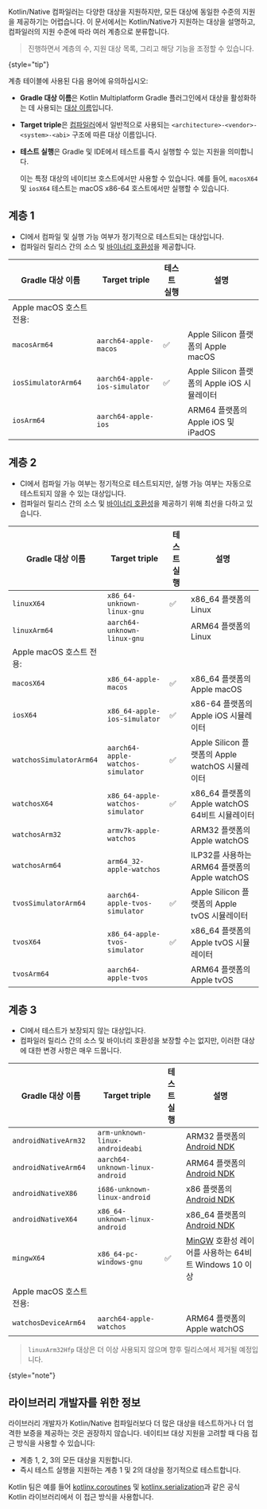 [//]: # (title: Kotlin/Native 대상 지원)

Kotlin/Native 컴파일러는 다양한 대상을 지원하지만, 모든 대상에 동일한 수준의 지원을 제공하기는 어렵습니다. 이 문서에서는 Kotlin/Native가 지원하는 대상을 설명하고, 컴파일러의 지원 수준에 따라 여러 계층으로 분류합니다.

> 진행하면서 계층의 수, 지원 대상 목록, 그리고 해당 기능을 조정할 수 있습니다.
> 
{style="tip"}

계층 테이블에 사용된 다음 용어에 유의하십시오:

*   **Gradle 대상 이름**은 Kotlin Multiplatform Gradle 플러그인에서 대상을 활성화하는 데 사용되는 [대상 이름](https://www.jetbrains.com/help/kotlin-multiplatform-dev/multiplatform-dsl-reference.html#targets)입니다.
*   **Target triple**은 [컴파일러](https://clang.llvm.org/docs/CrossCompilation.html#target-triple)에서 일반적으로 사용되는 `<architecture>-<vendor>-<system>-<abi>` 구조에 따른 대상 이름입니다.
*   **테스트 실행**은 Gradle 및 IDE에서 테스트를 즉시 실행할 수 있는 지원을 의미합니다.
  
    이는 특정 대상의 네이티브 호스트에서만 사용할 수 있습니다. 예를 들어, `macosX64` 및 `iosX64` 테스트는 macOS x86-64 호스트에서만 실행할 수 있습니다.

## 계층 1

*   CI에서 컴파일 및 실행 가능 여부가 정기적으로 테스트되는 대상입니다.
*   컴파일러 릴리스 간의 소스 및 [바이너리 호환성](https://youtrack.jetbrains.com/issue/KT-42293)을 제공합니다.

| Gradle 대상 이름      | Target triple                 | 테스트 실행 | 설명                                       |
|-----------------------|-------------------------------|-------------|--------------------------------------------|
| Apple macOS 호스트 전용: |                               |             |                                            |
| `macosArm64`          | `aarch64-apple-macos`         | ✅           | Apple Silicon 플랫폼의 Apple macOS         |
| `iosSimulatorArm64`   | `aarch64-apple-ios-simulator` | ✅           | Apple Silicon 플랫폼의 Apple iOS 시뮬레이터 |
| `iosArm64`            | `aarch64-apple-ios`           |             | ARM64 플랫폼의 Apple iOS 및 iPadOS         |

## 계층 2

*   CI에서 컴파일 가능 여부는 정기적으로 테스트되지만, 실행 가능 여부는 자동으로 테스트되지 않을 수 있는 대상입니다.
*   컴파일러 릴리스 간의 소스 및 [바이너리 호환성](https://youtrack.jetbrains.com/issue/KT-42293)을 제공하기 위해 최선을 다하고 있습니다.

| Gradle 대상 이름      | Target triple                     | 테스트 실행 | 설명                                           |
|-----------------------|-----------------------------------|-------------|------------------------------------------------|
| `linuxX64`            | `x86_64-unknown-linux-gnu`        | ✅           | x86_64 플랫폼의 Linux                          |
| `linuxArm64`          | `aarch64-unknown-linux-gnu`       |             | ARM64 플랫폼의 Linux                           |
| Apple macOS 호스트 전용: |                                   |             |                                                |
| `macosX64`            | `x86_64-apple-macos`              | ✅           | x86_64 플랫폼의 Apple macOS                    |
| `iosX64`              | `x86_64-apple-ios-simulator`      | ✅           | x86-64 플랫폼의 Apple iOS 시뮬레이터           |
| `watchosSimulatorArm64` | `aarch64-apple-watchos-simulator` | ✅           | Apple Silicon 플랫폼의 Apple watchOS 시뮬레이터 |
| `watchosX64`          | `x86_64-apple-watchos-simulator`  | ✅           | x86_64 플랫폼의 Apple watchOS 64비트 시뮬레이터 |
| `watchosArm32`        | `armv7k-apple-watchos`            |             | ARM32 플랫폼의 Apple watchOS                   |
| `watchosArm64`        | `arm64_32-apple-watchos`          |             | ILP32를 사용하는 ARM64 플랫폼의 Apple watchOS  |
| `tvosSimulatorArm64`  | `aarch64-apple-tvos-simulator`    | ✅           | Apple Silicon 플랫폼의 Apple tvOS 시뮬레이터   |
| `tvosX64`             | `x86_64-apple-tvos-simulator`     | ✅           | x86_64 플랫폼의 Apple tvOS 시뮬레이터          |
| `tvosArm64`           | `aarch64-apple-tvos`              |             | ARM64 플랫폼의 Apple tvOS                      |

## 계층 3

*   CI에서 테스트가 보장되지 않는 대상입니다.
*   컴파일러 릴리스 간의 소스 및 바이너리 호환성을 보장할 수는 없지만, 이러한 대상에 대한 변경 사항은 매우 드뭅니다.

| Gradle 대상 이름      | Target triple                   | 테스트 실행 | 설명                                                             |
|-----------------------|---------------------------------|-------------|------------------------------------------------------------------|
| `androidNativeArm32`  | `arm-unknown-linux-androideabi` |             | ARM32 플랫폼의 [Android NDK](https://developer.android.com/ndk)  |
| `androidNativeArm64`  | `aarch64-unknown-linux-android` |             | ARM64 플랫폼의 [Android NDK](https://developer.android.com/ndk)  |
| `androidNativeX86`    | `i686-unknown-linux-android`    |             | x86 플랫폼의 [Android NDK](https://developer.android.com/ndk)    |
| `androidNativeX64`    | `x86_64-unknown-linux-android`  |             | x86_64 플랫폼의 [Android NDK](https://developer.android.com/ndk) |
| `mingwX64`            | `x86_64-pc-windows-gnu`         | ✅           | [MinGW](https://www.mingw-w64.org) 호환성 레이어를 사용하는 64비트 Windows 10 이상 |
| Apple macOS 호스트 전용: |                                 |             |                                                                  |
| `watchosDeviceArm64`  | `aarch64-apple-watchos`         |             | ARM64 플랫폼의 Apple watchOS                                     |

> `linuxArm32Hfp` 대상은 더 이상 사용되지 않으며 향후 릴리스에서 제거될 예정입니다.
> 
{style="note"}

## 라이브러리 개발자를 위한 정보

라이브러리 개발자가 Kotlin/Native 컴파일러보다 더 많은 대상을 테스트하거나 더 엄격한 보증을 제공하는 것은 권장하지 않습니다. 네이티브 대상 지원을 고려할 때 다음 접근 방식을 사용할 수 있습니다:

*   계층 1, 2, 3의 모든 대상을 지원합니다.
*   즉시 테스트 실행을 지원하는 계층 1 및 2의 대상을 정기적으로 테스트합니다.

Kotlin 팀은 예를 들어 [kotlinx.coroutines](coroutines-guide.md) 및 [kotlinx.serialization](serialization.md)과 같은 공식 Kotlin 라이브러리에서 이 접근 방식을 사용합니다.